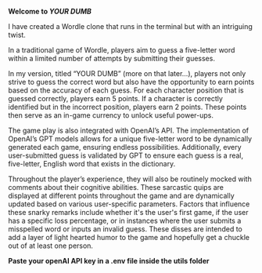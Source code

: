 **Welcome to ***YOUR DUMB*****

I have created a Wordle clone that runs in the terminal but with an intriguing twist.

In a traditional game of Wordle, players aim to guess a five-letter word within a limited number of attempts by submitting their guesses.

In my version, titled “YOUR DUMB” (more on that later…), players not only strive to guess the correct word but also have the opportunity to earn points based on the accuracy of each guess. For each character position that is guessed correctly, players earn 5 points. If a character is correctly identified but in the incorrect position, players earn 2 points. These points then serve as an in-game currency to unlock useful power-ups.

The game play is also integrated with OpenAI’s API. The implementation of OpenAI’s GPT models allows for a unique five-letter word to be dynamically generated each game, ensuring endless possibilities. Additionally, every user-submitted guess is validated by GPT to ensure each guess is a real, five-letter, English word that exists in the dictionary.

Throughout the player’s experience, they will also be routinely mocked with comments about their cognitive abilities. These sarcastic quips are displayed at different points throughout the game and are dynamically updated based on various user-specific parameters. Factors that influence these snarky remarks include whether it's the user's first game, if the user has a specific loss percentage, or in instances where the user submits a misspelled word or inputs an invalid guess. These disses are intended to add a layer of light hearted humor to the game and hopefully get a chuckle out of at least one person.

**Paste your openAI API key in a .env file inside the utils folder**